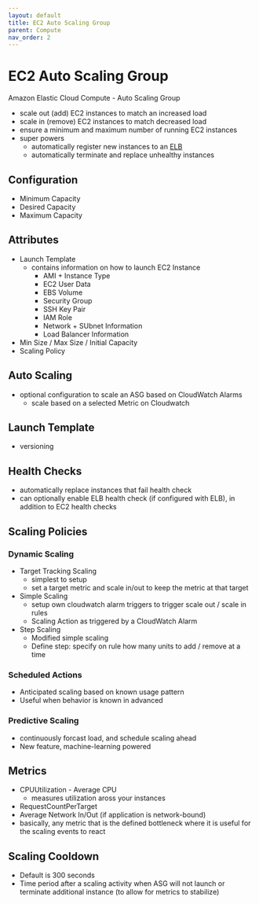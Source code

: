 ```yaml
---
layout: default
title: EC2 Auto Scaling Group
parent: Compute
nav_order: 2
---
```


# EC2 Auto Scaling Group
Amazon Elastic Cloud Compute - Auto Scaling Group

- scale out (add) EC2 instances to match an increased load
- scale in (remove) EC2 instances to match decreased load
- ensure a minimum and maximum number of running EC2 instances
- super powers
  - automatically register new instances to an [ELB](../../networking-and-content-delivery/elb/)
  - automatically terminate and replace unhealthy instances

## Configuration
- Minimum Capacity
- Desired Capacity
- Maximum Capacity

## Attributes
- Launch Template
    - contains information on how to launch EC2 Instance
        - AMI + Instance Type
        - EC2 User Data
        - EBS Volume
        - Security Group
        - SSH Key Pair
        - IAM Role
        - Network + SUbnet Information
        - Load Balancer Information
- Min Size / Max Size / Initial Capacity
- Scaling Policy

## Auto Scaling
- optional configuration to scale an ASG based on CloudWatch Alarms
    - scale based on a selected Metric on Cloudwatch

## Launch Template
- versioning

## Health Checks
- automatically replace instances that fail health check
- can optionally enable ELB health check (if configured with ELB), in addition to EC2 health checks

## Scaling Policies 
### Dynamic Scaling
- Target Tracking Scaling
    - simplest to setup
    - set a target metric and scale in/out to keep the metric at that target
- Simple Scaling
    - setup own cloudwatch alarm triggers to trigger scale out / scale in rules
    - Scaling Action as triggered by a CloudWatch Alarm
- Step Scaling
    - Modified simple scaling
    - Define step: specify on rule how many units to add / remove at a time

### Scheduled Actions
- Anticipated scaling based on known usage pattern
- Useful when behavior is known in advanced
### Predictive Scaling
- continuously forcast load, and schedule scaling ahead
- New feature, machine-learning powered

## Metrics
- CPUUtilization - Average CPU
    - measures utilization aross your instances
- RequestCountPerTarget
- Average Network In/Out (if application is network-bound)
- basically, any metric that is the defined bottleneck where it is useful for the scaling events to react

## Scaling Cooldown
- Default is 300 seconds
- Time period after a scaling activity when ASG will not launch or terminate additional instance (to allow for metrics to stabilize)
